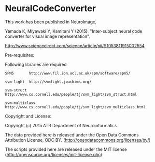 # NeuralCodeConverter

This work has been published in NeuroImage,

Yamada K, Miyawaki Y, Kamitani Y (2015). "Inter-subject neural code converter for visual image representation".

http://www.sciencedirect.com/science/article/pii/S1053811915002554


Pre-requisites:

  Following libraries are required

    SPM5       http://www.fil.ion.ucl.ac.uk/spm/software/spm5/

    svm-light  http://svmlight.joachims.org/

    svm-struct http://www.cs.cornell.edu/people/tj/svm_light/svm_struct.html

    svm-multiclass http://www.cs.cornell.edu/people/tj/svm_light/svm_multiclass.html


Copyright and License:

Copyright (c) 2015 ATR Department of Neuroinformatics

The data provided here is released under the Open Data Commons Attribution License, ODC BY.
(http://opendatacommons.org/licenses/by/)

The scripts provided here are released under the MIT license
(http://opensource.org/licenses/mit-license.php)

